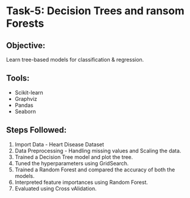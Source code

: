 # Task-5: Decision Trees and ransom Forests
## Objective:
Learn tree-based models for classification & regression.
## Tools: 
- Scikit-learn
- Graphviz
- Pandas
- Seaborn
## Steps Followed:
1. Import Data - Heart Disease Dataset
2. Data Preprocessing - Handling missing values and Scaling the data.
3. Trained a Decision Tree model and plot the tree.
4. Tuned the hyperparameters using GridSearch.
5. Trained a Random Forest and compared the accuracy of both the models.
6. Interpreted feature importances using Random Forest.
7. Evaluated using Cross vAlidation.
